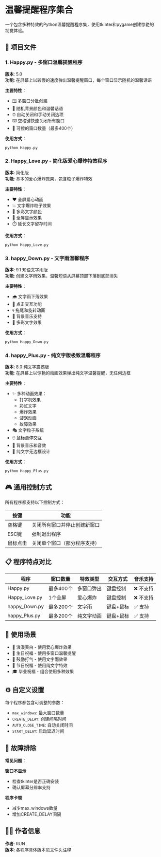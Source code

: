 # 温馨提醒程序集合

一个包含多种特效的Python温馨提醒程序集，使用tkinter和pygame创建惊艳的视觉体验。

## 📁 项目文件

### 1. Happy.py - 多窗口温馨提醒程序
**版本**: 5.0  
**功能**: 在屏幕上以较慢的速度弹出温馨提醒窗口，每个窗口显示随机的温馨话语

**主要特性**：
- 🪟 多窗口分批创建
- 🎨 随机背景颜色和温馨话语
- ⏰ 自动关闭和手动关闭选项
- ⌨️ 空格键快速关闭所有窗口
- 🔢 可控的窗口数量（最多400个）

**使用方式**：
```bash
python Happy.py
```

### 2. Happy_Love.py - 简化版爱心爆炸特效程序

**版本**: 简化版  
**功能**: 基本的爱心爆炸效果，包含粒子爆炸特效

**主要特性**：
- ❤️ 全屏爱心动画
- 💥 文字爆炸粒子效果
- 🎨 多彩文字颜色
- 🌈 全屏显示效果
- ⏱️ 延长文字留存时间

**使用方式**：
```bash
python Happy_Love.py
```

### 3. happy_Down.py - 文字雨温馨程序

**版本**: 9.1 短语文字雨版  
**功能**: 创建文字雨效果，温馨短语从屏幕顶部下落到底部消失

**主要特性**：
- 🌧️ 文字雨下落效果
- 🎯 点击交互功能
- 🌀 拖尾和旋转动画
- 🎵 背景音乐支持
- 🎨 多彩文字效果

**使用方式**：
```bash
python Happy_Down.py
```

### 4. happy_Plus.py - 纯文字版极致温馨程序

**版本**: 8.0 纯文字震撼版  
**功能**: 在屏幕上以惊艳的动画效果弹出纯文字温馨提醒，无任何边框

**主要特性**：
- ✨ 多种动画效果：
  - 打字机效果
  - 彩虹文字
  - 爆炸效果
  - 漩涡动画
  - 故障效果
- 🎭 文字粒子系统
- 🖱️ 鼠标悬停交互
- 🎵 背景音乐和音效
- 🎨 纯文字无边框设计

**使用方式**：
```bash
python Happy_Plus.py
```
## 🎮 通用控制方式

所有程序都支持以下控制方式：

| 按键 | 功能 |
|------|------|
| 空格键 | 关闭所有窗口并停止创建新窗口 |
| ESC键 | 强制退出程序 |
| 鼠标点击 | 关闭单个窗口（部分程序支持） |

## 📋 程序特点对比

| 程序 | 窗口数量 | 特效类型 | 交互方式 | 音乐支持 |
|------|----------|----------|----------|----------|
| Happy.py | 最多400个 | 多窗口弹出 | 键盘控制 | ❌ 不支持 |
| Happy_Love.py | 1个全屏 | 爱心爆炸 | 键盘控制 | ❌ 不支持 |
| happy_Down.py | 最多200个 | 文字雨 | 键盘+鼠标 | ✅ 支持 |
| happy_Plus.py | 最多200个 | 纯文字动画 | 键盘+鼠标 | ✅ 支持 |

## 🎯 使用场景

- 💝 浪漫表白 - 使用爱心爆炸效果
- 🎉 生日祝福 - 使用多窗口温馨提醒
- 🌟 鼓励打气 - 使用文字雨效果
- 🎁 节日祝福 - 使用纯文字特效
- 🎓 毕业祝福 - 组合使用多种效果

## ⚙️ 自定义设置

每个程序都包含可调整的参数：

- `max_windows`: 最大窗口数量
- `CREATE_DELAY`: 创建间隔时间
- `AUTO_CLOSE_TIME`: 自动关闭时间
- `START_DELAY`: 启动延迟时间

## 🐛 故障排除

**常见问题**：

**窗口不显示**
- 检查tkinter是否正确安装
- 确认屏幕分辨率支持

**程序卡顿**
- 减少max_windows数量
- 增加CREATE_DELAY间隔

## 👨‍💻 作者信息

**作者**: RUN  
**版本**: 各程序具体版本见文件头注释
